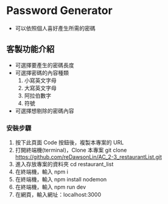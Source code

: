# Password Generator

- 可以依照個人喜好產生所需的密碼

## 客製功能介紹

- 可選擇要產生的密碼長度
- 可選擇密碼的內容種類
  1. 小寫英文字母
  2. 大寫英文字母
  3. 阿拉伯數字
  4. 符號
- 可選擇想剔除的密碼內容

### 安裝步驟

1. 按下此頁面 Code 按鈕後，複製本專案的 URL
2. 打開終端機(terminal)，Clone 本專案 git clone https://github.com/reDawsonLin/AC_2-3_restaurantList.git
3. 進入存放專案的資料夾 cd restaurant_list
4. 在終端機，輸入 npm i
5. 在終端機，輸入 npm install nodemon
6. 在終端機，輸入 npm run dev
7. 在網頁，輸入網址：localhost:3000
